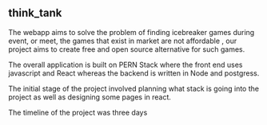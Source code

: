 ## think\_tank

The webapp aims to solve the problem of finding icebreaker games during event, or meet, the games that exist in market are not affordable , our project aims to create free and open source  alternative for such games.

The overall application is built on PERN Stack where the front end uses javascript and React whereas the backend is written in Node and postgress.

The initial stage of the project involved planning what stack is going into the project as well as designing some pages in react.

The timeline of the project was three days


